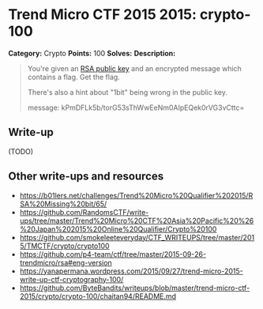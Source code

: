 # Trend Micro CTF 2015 2015: crypto-100

**Category:** Crypto
**Points:** 100
**Solves:**
**Description:**

> You're given an [RSA public key](PublicKey.pem) and an encrypted message which contains a flag. Get the flag.
>
> There's also a hint about "1bit" being wrong in the public key.
>
> message: kPmDFLk5b/torG53sThWwEeNm0AIpEQek0rVG3vCttc=


## Write-up

(TODO)

## Other write-ups and resources

* <https://b01lers.net/challenges/Trend%20Micro%20Qualifier%202015/RSA%20Missing%20bit/65/>
* <https://github.com/RandomsCTF/write-ups/tree/master/Trend%20Micro%20CTF%20Asia%20Pacific%20%26%20Japan%202015%20Online%20Qualifier/Crypto%20100>
* <https://github.com/smokeleeteveryday/CTF_WRITEUPS/tree/master/2015/TMCTF/crypto/crypto100>
* <https://github.com/p4-team/ctf/tree/master/2015-09-26-trendmicro/rsa#eng-version>
* <https://yanapermana.wordpress.com/2015/09/27/trend-micro-2015-write-up-ctf-cryptography-100/>
* <https://github.com/ByteBandits/writeups/blob/master/trend-micro-ctf-2015/crypto/crypto-100/chaitan94/README.md>
